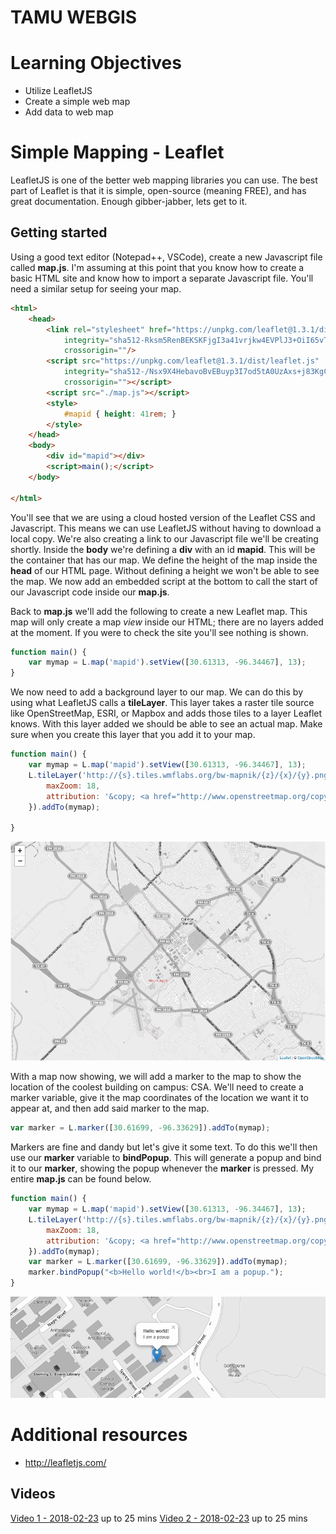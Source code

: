 # TAMU WEBGIS
>

# Learning Objectives
>
- Utilize LeafletJS
- Create a simple web map
- Add data to web map

# Simple Mapping - Leaflet
LeafletJS is one of the better web mapping libraries you can use. The best part of Leaflet is that it is simple, open-source (meaning FREE), and has great documentation. Enough gibber-jabber, lets get to it.
## Getting started
Using a good text editor (Notepad++, VSCode), create a new Javascript file called **map.js**. I'm assuming at this point that you know how to create a basic HTML site and know how to import a separate Javascript file. You'll need a similar setup for seeing your map. 
```html
<html>
    <head>
        <link rel="stylesheet" href="https://unpkg.com/leaflet@1.3.1/dist/leaflet.css"
            integrity="sha512-Rksm5RenBEKSKFjgI3a41vrjkw4EVPlJ3+OiI65vTjIdo9brlAacEuKOiQ5OFh7cOI1bkDwLqdLw3Zg0cRJAAQ=="
            crossorigin=""/>
        <script src="https://unpkg.com/leaflet@1.3.1/dist/leaflet.js"
            integrity="sha512-/Nsx9X4HebavoBvEBuyp3I7od5tA0UzAxs+j83KgC8PU0kgB4XiK4Lfe4y4cgBtaRJQEIFCW+oC506aPT2L1zw=="
            crossorigin=""></script>
        <script src="./map.js"></script>
        <style>
            #mapid { height: 41rem; }
        </style>
    </head>
    <body>
        <div id="mapid"></div>
        <script>main();</script>
    </body>

</html>
``` 
You'll see that we are using a cloud hosted version of the Leaflet CSS and Javascript. This means we can use LeafletJS without having to download a local copy. We're also creating a link to our Javascript file we'll be creating shortly. Inside the **body** we're defining a **div** with an id **mapid**. This will be the container that has our map. We define the height of the map inside the **head** of our HTML page. Without defining a height we won't be able to see the map. We now add an embedded script at the bottom to call the start of our Javascript code inside our **map.js**.
>
Back to **map.js** we'll add the following to create a new Leaflet map. This map will only create a map *view* inside our HTML; there are no layers added at the moment. If you were to check the site you'll see nothing is shown. 
```javascript
function main() {
    var mymap = L.map('mapid').setView([30.61313, -96.34467], 13);
}
```
We now need to add a background layer to our map. We can do this by using what LeafletJS calls a **tileLayer**. This layer takes a raster tile source like OpenStreetMap, ESRI, or Mapbox and adds those tiles to a layer Leaflet knows. With this layer added we should be able to see an actual map. Make sure when you create this layer that you add it to your map.
```javascript
function main() {
    var mymap = L.map('mapid').setView([30.61313, -96.34467], 13);
    L.tileLayer('http://{s}.tiles.wmflabs.org/bw-mapnik/{z}/{x}/{y}.png', {
        maxZoom: 18,
        attribution: '&copy; <a href="http://www.openstreetmap.org/copyright">OpenStreetMap</a>'
    }).addTo(mymap);
    
}
```
>
![Map](../images/modules/16/leafletmap.png)
>
With a map now showing, we will add a marker to the map to show the location of the coolest building on campus: CSA. We'll need to create a marker variable, give it the map coordinates of the location we want it to appear at, and then add said marker to the map.
>
```javascript
var marker = L.marker([30.61699, -96.33629]).addTo(mymap);
```
>
Markers are fine and dandy but let's give it some text. To do this we'll then use our **marker** variable to **bindPopup**. This will generate a popup and bind it to our **marker**, showing the popup whenever the **marker** is pressed. My entire **map.js** can be found below.
>
```javascript
function main() {
    var mymap = L.map('mapid').setView([30.61313, -96.34467], 13);
    L.tileLayer('http://{s}.tiles.wmflabs.org/bw-mapnik/{z}/{x}/{y}.png', {
        maxZoom: 18,
        attribution: '&copy; <a href="http://www.openstreetmap.org/copyright">OpenStreetMap</a>'
    }).addTo(mymap);
    var marker = L.marker([30.61699, -96.33629]).addTo(mymap);
    marker.bindPopup("<b>Hello world!</b><br>I am a popup.");
}
```
>
![Popup](../images/modules/16/popup.png)
>

>
# Additional resources
- http://leafletjs.com/

<!--# Questions
[Set 1](../reviewquestions/16.md)-->

## Videos
[Video 1 - 2018-02-23](https://youtu.be/M9UpjYPlvHM) up to 25 mins
[Video 2 - 2018-02-23](https://youtu.be/N0splCS518g) up to 25 mins
